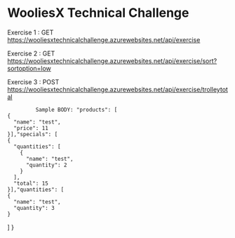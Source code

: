 # WooliesX Technical Challenge

Exercise 1 : GET https://wooliesxtechnicalchallenge.azurewebsites.net/api/exercise

Exercise 2 : GET https://wooliesxtechnicalchallenge.azurewebsites.net/api/exercise/sort?sortoption=low

Exercise 3 : POST https://wooliesxtechnicalchallenge.azurewebsites.net/api/exercise/trolleytotal
            
             Sample BODY: "products": [
    {
      "name": "test",
      "price": 11
    }],"specials": [
    {
      "quantities": [
        {
          "name": "test",
          "quantity": 2
        }
      ],
      "total": 15
    }],"quantities": [
    {
      "name": "test",
      "quantity": 3
    }
  ]
}
  
  
  
  
  

